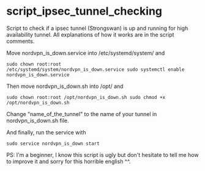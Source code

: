 # script_ipsec_tunnel_checking
Script to check if a ipsec tunnel (Strongswan) is up and running for high availability tunnel. All explanations of how it works are in the script comments.

Move nordvpn_is_down.service into /etc/systemd/system/ and

<code>sudo chown root:root /etc/systemd/system/nordvpn_is_down.service
sudo systemctl enable nordvpn_is_down.service</code>

Then move nordvpn_is_down.sh into /opt/ and

<code>sudo chown root:root /opt/nordvpn_is_down.sh
sudo chmod +x /opt/nordvpn_is_down.sh</code>

Change "name_of_the_tunnel" to the name of your tunnel in nordvpn_is_down.sh file.

And finally, run the service with

<code>sudo service nordvpn_is_down start</code>

PS: I'm a beginner, I know this script is ugly but don't hesitate to tell me how to improve it and sorry for this horrible english ^^.
